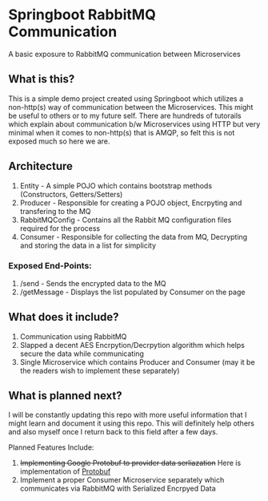 # Springboot RabbitMQ Communication
A basic exposure to RabbitMQ communication between Microservices

## What is this?
This is a simple demo project created using Springboot which utilizes a non-http(s) way of communication between the Microservices. This might be useful to others or to my future self. There are hundreds of tutorails which explain about communication b/w Microservices using HTTP but very minimal when it comes to non-http(s) that is AMQP, so felt this is not exposed much so here we are.

## Architecture
1) Entity - A simple POJO which contains bootstrap methods (Constructors, Getters/Setters)
2) Producer - Responsible for creating a POJO object, Encrpyting and transfering to the MQ
3) RabbitMQConfig - Contains all the Rabbit MQ configuration files required for the process
4) Consumer - Responsible for collecting the data from MQ, Decrypting and storing the data in a list for simplicity

### Exposed End-Points:
1) /send - Sends the encrypted data to the MQ
2) /getMessage - Displays the list populated by Consumer on the page

## What does it include?
1) Communication using RabbitMQ
2) Slapped a decent AES Encrpytion/Decrpytion algorithm which helps secure the data while communicating
3) Single Microservice which contains Producer and Consumer (may it be the readers wish to implement these separately) 

## What is planned next?
I will be constantly updating this repo with more useful information that I might learn and document it using this repo. This will definitely help others and also myself once I return back to this field after a few days.

Planned Features Include:
1) ~~Implementing Google Protobuf to provider data serliazation~~ Here is implementation of [Protobuf](https://github.com/UrAvgCoder/Springboot-RabbitMQ-Communication/tree/protobuf-included)
2) Implement a proper Consumer Microservice separately which communicates via RabbitMQ with Serialized Encrpyed Data
